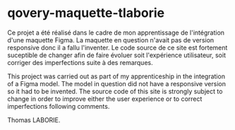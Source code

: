 # qovery-maquette-tlaborie

Ce projet a été réalisé dans le cadre de mon apprentissage de l'intégration d'une maquette Figma. La maquette en question n'avait pas de version responsive donc il a fallu l'inventer.
Le code source de ce site est fortement suceptible de changer afin de faire évoluer soit l'expérience utilisateur, soit corriger des imperfections suite à des remarques.


This project was carried out as part of my apprenticeship in the integration of a Figma model. The model in question did not have a responsive version so it had to be invented.
The source code of this site is strongly subject to change in order to improve either the user experience or to correct imperfections following comments.

Thomas LABORIE.

